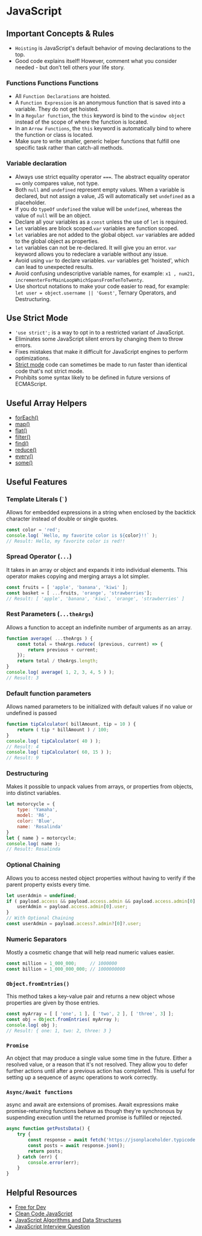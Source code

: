 # JavaScript

## Important Concepts & Rules
- `Hoisting` is JavaScript's default behavior of moving declarations to the top.
- Good code explains itself! However, comment what you consider needed - but don’t tell others your life story.

### Functions Functions Functions
- All `Function Declarations` are hoisted.
- A `Function Expression` is an anonymous function that is saved into a variable. They do not get hoisted.
- In a `Regular function`, the `this` keyword is bind to the `window object` instead of the scope of where the function is located.
- In an `Arrow Functions`, the `this` keyword is automatically bind to where the function or class is located.
- Make sure to write smaller, generic helper functions that fulfill one specific task rather than catch-all methods.

### Variable declaration
- Always use strict equality operator `===`. The abstract equality operator `==` only compares value, not type.
- Both `null` and `undefined` represent empty values. When a variable is declared, but not assign a value, JS will automatically set `undefined` as a placeholder.
- If you do `typeOf` `undefined` the value will be `undefined`, whereas the value of `null` will be an object.
- Declare all your variables as a `const` unless the use of `let` is required.
- `let` variables are block scoped.`var` variables are function scoped.
- `let` variables are not added to the global object. `var` variables are added to the global object as properties.
- `let` variables can not be re-declared. It will give you an error. `var` keyword allows you to redeclare a variable without any issue.
- Avoid using `var` to declare variables. `var` variables get 'hoisted', which can lead to unexpected results.
- Avoid confusing undescriptive variable names, for example: `x1 , num21, incrementerForMainLoopWhichSpansFromTenToTwenty`.
- Use shortcut notations to make your code easier to read, for example: `let user = object.username || 'Guest'`, Ternary Operators, and Destructuring.

## Use Strict Mode
- `'use strict';` is a way to opt in to a restricted variant of JavaScript.
- Eliminates some JavaScript silent errors by changing them to throw errors.
- Fixes mistakes that make it difficult for JavaScript engines to perform optimizations.
- [Strict mode](https://developer.mozilla.org/en-US/docs/Web/JavaScript/Reference/Strict_mode) code can sometimes be made to run faster than identical code that's not strict mode.
- Prohibits some syntax likely to be defined in future versions of ECMAScript.

## Useful Array Helpers
- [forEach()](https://developer.mozilla.org/en-US/docs/Web/JavaScript/Reference/Global_Objects/Array/forEach)
- [map()](https://developer.mozilla.org/en-US/docs/Web/JavaScript/Reference/Global_Objects/Array/map)
- [flat()](https://developer.mozilla.org/en-US/docs/Web/JavaScript/Reference/Global_Objects/Array/flat)
- [filter()](https://developer.mozilla.org/en-US/docs/Web/JavaScript/Reference/Global_Objects/Array/filter)
- [find()](https://developer.mozilla.org/en-US/docs/Web/JavaScript/Reference/Global_Objects/Array/find)
- [reduce()](https://developer.mozilla.org/en-US/docs/Web/JavaScript/Reference/Global_Objects/Array/Reduce)
- [every()](https://developer.mozilla.org/en-US/docs/Web/JavaScript/Reference/Global_Objects/Array/every)
- [some()](https://developer.mozilla.org/en-US/docs/Web/JavaScript/Reference/Global_Objects/Array/some)

## Useful Features
### Template Literals (<code>`</code>)
Allows for embedded expressions in a string when enclosed by the backtick character instead of double or single quotes.
```js
const color = 'red';
console.log( `Hello, my favorite color is ${color}!!` );
// Result: Hello, my favorite color is red!!
```

### Spread Operator (`...`)
It takes in an array or object and expands it into individual elements. This operator makes copying and merging arrays a lot simpler.
```js
const fruits = [ 'apple', 'banana', 'kiwi' ];
const basket = [ ...fruits, 'orange', 'strawberries'];
// Result: [ 'apple', 'banana', 'kiwi', 'orange', 'strawberries' ]
```
### Rest Parameters (`...theArgs`)
Allows a function to accept an indefinite number of arguments as an array.
```js
function average( ...theArgs ) {
    const total = theArgs.reduce( (previous, current) => {
        return previous + current;
    });
    return total / theArgs.length;
}
console.log( average( 1, 2, 3, 4, 5 ) );
// Result: 3
```

### Default function parameters
Allows named parameters to be initialized with default values if no value or undefined is passed
```js
function tipCalculator( billAmount, tip = 10 ) {
    return ( tip * billAmount ) / 100;
}
console.log( tipCalculator( 40 ) );
// Result: 4
console.log( tipCalculator( 60, 15 ) );
// Result: 9
```

### Destructuring
Makes it possible to unpack values from arrays, or properties from objects, into distinct variables.
```js
let motorcycle = {
    type: 'Yamaha',
    model: 'R6',
    color: 'Blue',
    name: 'Rosalinda'
}
let { name } = motorcycle;
console.log( name );
// Result: Rosalinda
```

### Optional Chaining
Allows you to access nested object properties without having to verify if the parent property exists every time.
```js
let userAdmin = undefined;
if ( payload.access && payload.access.admin && payload.access.admin[0] ) {
    userAdmin = payload.access.admin[0].user;
}
// With Optional Chaining
const userAdmin = payload.access?.admin?[0]?.user;
```

### Numeric Separators
Mostly a cosmetic change that will help read numeric values easier.
```js
const million = 1_000_000;     // 1000000
const billion = 1_000_000_000; // 1000000000
```

### `Object.fromEntries()`
This method takes a key-value pair and returns a new object whose properties are given by those entries.
```js
const myArray = [ [ 'one', 1 ], [ 'two', 2 ], [ 'three', 3] ];
const obj = Object.fromEntries( myArray );
console.log( obj );
// Result: { one: 1, two: 2, three: 3 }
```
### `Promise`
An object that may produce a single value some time in the future. Either a resolved value, or a reason that it's not resolved. They allow you to defer further actions until after a previous action has completed. This is useful for setting up a sequence of async operations to work correctly.

### `Async/Await functions`
async and await are extensions of promises. Await expressions make promise-returning functions behave as though they're synchronous by suspending execution until the returned promise is fulfilled or rejected.
```js
async function getPostsData() {
    try {
        const response = await fetch('https://jsonplaceholder.typicode.com/posts');
        const posts = await response.json();
        return posts;
    } catch (err) {
        console.error(err);
    }
}
```
## Helpful Resources
- [Free for Dev](https://github.com/ripienaar/free-for-dev)
- [Clean Code JavaScript](https://github.com/ryanmcdermott/clean-code-javascript)
- [JavaScript Algorithms and Data Structures](https://github.com/trekhleb/javascript-algorithms)
- [JavaScript Interview Question](https://github.com/sudheerj/javascript-interview-questions)
